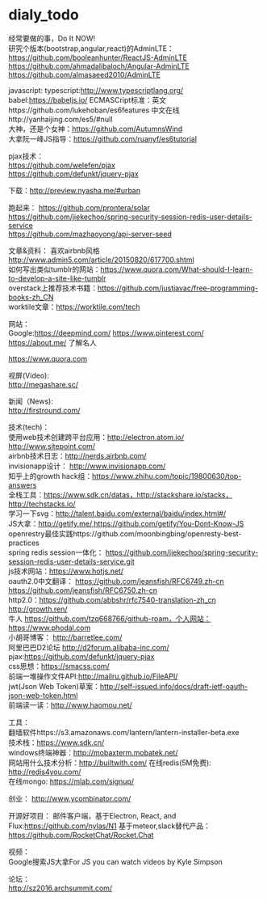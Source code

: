 # dialy_todo  
经常要做的事，Do It NOW!  
研究个版本(bootstrap,angular,react)的AdminLTE：  
https://github.com/booleanhunter/ReactJS-AdminLTE  
https://github.com/ahmadalibaloch/Angular-AdminLTE  
https://github.com/almasaeed2010/AdminLTE  

javascript:
typescript:http://www.typescriptlang.org/  
babel:https://babeljs.io/ 
ECMASCript标准：英文https://github.com/lukehoban/es6features  中文在线http://yanhaijing.com/es5/#null  
大神，还是个女神：https://github.com/AutumnsWind  
大拿阮一峰JS指导：https://github.com/ruanyf/es6tutorial

pjax技术：  
https://github.com/welefen/pjax  
https://github.com/defunkt/jquery-pjax

下载：http://preview.nyasha.me/#urban  

跑起来：
https://github.com/prontera/solar  
https://github.com/jiekechoo/spring-security-session-redis-user-details-service  
https://github.com/mazhaoyong/api-server-seed  


文章&资料：
喜欢airbnb风格 http://www.admin5.com/article/20150820/617700.shtml  
如何写出类似tumblr的网站：https://www.quora.com/What-should-I-learn-to-develop-a-site-like-tumblr  
overstack上推荐技术书籍：https://github.com/justjavac/free-programming-books-zh_CN  
worktile文章：https://worktile.com/tech  

网站：  
Google:https://deepmind.com/ 
https://www.pinterest.com/  
https://about.me/ 了解名人

https://www.quora.com  


视屏(Video):  
http://megashare.sc/  



新闻（News):  
http://firstround.com/  


技术(tech)：  
使用web技术创建跨平台应用：http://electron.atom.io/  
http://www.sitepoint.com/  
airbnb技术日志：http://nerds.airbnb.com/  
invisionapp设计： http://www.invisionapp.com/  
知乎上的growth hack组：https://www.zhihu.com/topic/19800630/top-answers  
全栈工具：https://www.sdk.cn/datas，http://stackshare.io/stacks，http://techstacks.io/  
学习一下svg：http://talent.baidu.com/external/baidu/index.html#/  
JS大拿：http://getify.me/,https://github.com/getify/You-Dont-Know-JS  
openrestry最佳实践https://github.com/moonbingbing/openresty-best-practices  
spring redis session一体化： https://github.com/jiekechoo/spring-security-session-redis-user-details-service.git  
js技术网站：https://www.hotjs.net/  
oauth2.0中文翻译： 
https://github.com/jeansfish/RFC6749.zh-cn 
https://github.com/jeansfish/RFC6750.zh-cn  
http2.0：https://github.com/abbshr/rfc7540-translation-zh_cn
http://growth.ren/  
牛人 https://github.com/tzq668766/github-roam，个人网站：https://www.phodal.com  
小胡哥博客： http://barretlee.com/  
阿里巴巴D2论坛 http://d2forum.alibaba-inc.com/  
pjax:https://github.com/defunkt/jquery-pjax  
css思想：https://smacss.com/  
前端一堆操作文件API:http://mailru.github.io/FileAPI/  
jwt(Json Web Token)草案：http://self-issued.info/docs/draft-ietf-oauth-json-web-token.html  
前端读一读：http://www.haomou.net/  


工具：  
翻墙软件https://s3.amazonaws.com/lantern/lantern-installer-beta.exe    
技术栈：https://www.sdk.cn/   
windows终端神器：http://mobaxterm.mobatek.net/  
网站用什么技术分析：http://builtwith.com/ 
在线redis(5M免费): http://redis4you.com/   
在线mongo: https://mlab.com/signup/   

创业： 
http://www.ycombinator.com/  

开源好项目：
邮件客户端，基于Electron, React, and Flux:https://github.com/nylas/N1 
基于meteor,slack替代产品：https://github.com/RocketChat/Rocket.Chat 


视频：  
Google搜索JS大拿For JS you can watch videos by Kyle Simpson  


论坛：  
http://sz2016.archsummit.com/  
